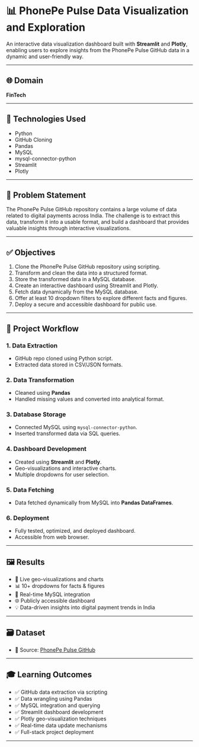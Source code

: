 # 📊 PhonePe Pulse Data Visualization and Exploration

An interactive data visualization dashboard built with **Streamlit** and **Plotly**, enabling users to explore insights from the PhonePe Pulse GitHub data in a dynamic and user-friendly way.

---

## 🌐 Domain

**FinTech**

---

## 🧰 Technologies Used

- Python
- GitHub Cloning
- Pandas
- MySQL
- mysql-connector-python
- Streamlit
- Plotly

---

## 📌 Problem Statement

The PhonePe Pulse GitHub repository contains a large volume of data related to digital payments across India. The challenge is to extract this data, transform it into a usable format, and build a dashboard that provides valuable insights through interactive visualizations.

---

## ✅ Objectives

1. Clone the PhonePe Pulse GitHub repository using scripting.
2. Transform and clean the data into a structured format.
3. Store the transformed data in a MySQL database.
4. Create an interactive dashboard using Streamlit and Plotly.
5. Fetch data dynamically from the MySQL database.
6. Offer at least 10 dropdown filters to explore different facts and figures.
7. Deploy a secure and accessible dashboard for public use.

---

## 🚀 Project Workflow

### 1. Data Extraction
- GitHub repo cloned using Python script.
- Extracted data stored in CSV/JSON formats.

### 2. Data Transformation
- Cleaned using **Pandas**
- Handled missing values and converted into analytical format.

### 3. Database Storage
- Connected MySQL using `mysql-connector-python`.
- Inserted transformed data via SQL queries.

### 4. Dashboard Development
- Created using **Streamlit** and **Plotly**.
- Geo-visualizations and interactive charts.
- Multiple dropdowns for user selection.

### 5. Data Fetching
- Data fetched dynamically from MySQL into **Pandas DataFrames**.

### 6. Deployment
- Fully tested, optimized, and deployed dashboard.
- Accessible from web browser.

---

## 🖼️ Results

- 📌 Live geo-visualizations and charts
- 📊 10+ dropdowns for facts & figures
- 💾 Real-time MySQL integration
- 🌐 Publicly accessible dashboard
- 💡 Data-driven insights into digital payment trends in India

---

## 🗃️ Dataset

- 📂 Source: [PhonePe Pulse GitHub](https://github.com/PhonePe/pulse)
<!--- 📎 Dataset Link: *[Insert your GitHub repo or data link here]*
- 🧠 Inspired From: PhonePe Pulse Data Project -->

---

## 🎓 Learning Outcomes

- ✅ GitHub data extraction via scripting
- ✅ Data wrangling using Pandas
- ✅ MySQL integration and querying
- ✅ Streamlit dashboard development
- ✅ Plotly geo-visualization techniques
- ✅ Real-time data update mechanisms
- ✅ Full-stack project deployment

---





